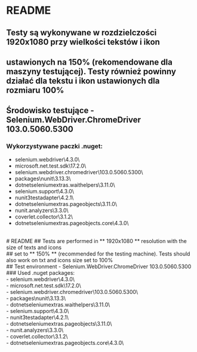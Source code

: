 # README <br/>
## Testy są wykonywane w rozdzielczości **1920x1080** przy wielkości tekstów i ikon <br/>
## ustawionych na **150%** (rekomendowane dla maszyny testującej). Testy również powinny działać dla tekstu i ikon ustawionych dla rozmiaru 100% <br/>
## Środowisko testujące - Selenium.WebDriver.ChromeDriver 103.0.5060.5300 <br/>
### Wykorzystywane paczki .nuget: <br/>
- selenium.webdriver\4.3.0\ <br/>
- microsoft.net.test.sdk\17.2.0\ <br/>
- selenium.webdriver.chromedriver\103.0.5060.5300\ <br/>
- packages\nunit\3.13.3\ <br/>
- dotnetseleniumextras.waithelpers\3.11.0\ <br/>
- selenium.support\4.3.0\ <br/>
- nunit3testadapter\4.2.1\ <br/>
- dotnetseleniumextras.pageobjects\3.11.0\ <br/>
- nunit.analyzers\3.3.0\ <br/> 
- coverlet.collector\3.1.2\ <br/>
- dotnetseleniumextras.pageobjects.core\4.3.0\ <br/>
<br/>
# README
## Tests are performed in ** 1920x1080 ** resolution with the size of texts and icons <br/>
## set to ** 150% ** (recommended for the testing machine). Tests should also work on txt and icons size set to 100% <br/>
## Test environment - Selenium.WebDriver.ChromeDriver 103.0.5060.5300 <br/>
### Used .nuget packages: <br/>
- selenium.webdriver\4.3.0\ <br/>
- microsoft.net.test.sdk\17.2.0\ <br/>
- selenium.webdriver.chromedriver\103.0.5060.5300\ <br/>
- packages\nunit\3.13.3\ <br/>
- dotnetseleniumextras.waithelpers\3.11.0\ <br/>
- selenium.support\4.3.0\ <br/>
- nunit3testadapter\4.2.1\ <br/>
- dotnetseleniumextras.pageobjects\3.11.0\ <br/>
- nunit.analyzers\3.3.0\ <br/> 
- coverlet.collector\3.1.2\ <br/>
- dotnetseleniumextras.pageobjects.core\4.3.0\ <br/>
